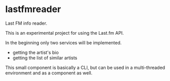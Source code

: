 lastfmreader
============

Last FM info reader.

This is an experimental project for using the Last.fm API. 

In the beginning only two services will be implemented. 

  * getting the artist's bio
  * getting the list of similar artists
  
This small component is basically a CLI, but can be used in a multi-threaded environment and as a component as well.
